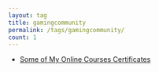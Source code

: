 ```yaml
---
layout: tag
title: gamingcommunity
permalink: /tags/gamingcommunity/
count: 1
---
```


- [Some of My Online Courses Certificates](https://samirpaulb.github.io/blog-jekyll/posts/some-of-my-online-courses-certificates/)

